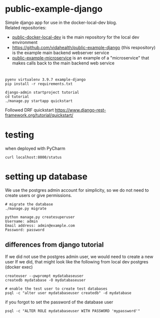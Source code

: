 # public-example-django
Simple django app for use in the docker-local-dev blog.  
Related repositories:
* [public-docker-local-dev](https://github.com/vidahealth/public-docker-local-dev) is the main repository for the local dev environment
* https://github.com/vidahealth/public-example-django (this respository) is the example main backend webserver service
* [public-example-microservice](https://github.com/vidahealth/public-example-microservice) is an example of a "microservice" that makes calls back to the main backend web service

#
```shell
pyenv virtualenv 3.9.7 example-django
pip install -r requirements.txt

django-admin startproject tutorial
cd tutorial
./manage.py startapp quickstart

```
Followed DRF quickstart
https://www.django-rest-framework.org/tutorial/quickstart/

# testing
when deployed with PyCharm
```shell
curl localhost:8000/status
```

# setting up database
We use the postgres admin account for simplicity, so we do not need
to create users or give permissions.


```shell
# migrate the database
./manage.py migrate
```

```shell
python manage.py createsuperuser
Username: admin
Email address: admin@example.com
Password: password
```

## differences from django tutorial
If we did not use the postgres admin user, we would need to create a new user
If we did, that might look like the following from local dev postgres (docker exec)
```shell
createuser --pwprompt mydatabaseuser
createdb mydatabase -O mydatabaseuser

# enable the test user to create test databases
psql -c "alter user mydatabaseuser createdb" -d mydatabase
```

if you forgot to set the password of the database user
```shell
psql -c "ALTER ROLE mydatabaseuser WITH PASSWORD 'mypassword'"
```
